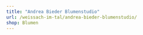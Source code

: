 ```yaml
---
title: "Andrea Bieder Blumenstudio"
url: /weissach-im-tal/andrea-bieder-blumenstudio/
shop: Blumen
---
```

